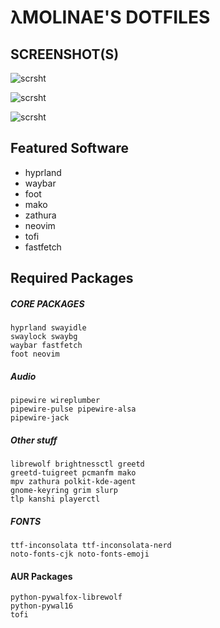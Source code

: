 # λMOLINAE'S DOTFILES
## SCREENSHOT(S)
![scrsht](https://i.tohru.party/OvrtJQvgmsyNziSrWSnoEghFdJIQ.png)

![scrsht](https://i.tohru.party/WZkZtSXahjvrksIDoDznTgdxkTqXXM.png)

![scrsht](https://i.tohru.party/hInSfxGEJJJWRuIOZMjpDDMMfdLsH.png)

## Featured Software
- hyprland
- waybar
- foot
- mako
- zathura
- neovim
- tofi
- fastfetch

## Required Packages
##### CORE PACKAGES
```
hyprland swayidle
swaylock swaybg
waybar fastfetch
foot neovim
```

##### Audio
```
pipewire wireplumber
pipewire-pulse pipewire-alsa
pipewire-jack
```

##### Other stuff
```
librewolf brightnessctl greetd
greetd-tuigreet pcmanfm mako
mpv zathura polkit-kde-agent
gnome-keyring grim slurp
tlp kanshi playerctl
```

##### FONTS
```
ttf-inconsolata ttf-inconsolata-nerd
noto-fonts-cjk noto-fonts-emoji
```

#### AUR Packages
```
python-pywalfox-librewolf
python-pywal16
tofi
```
